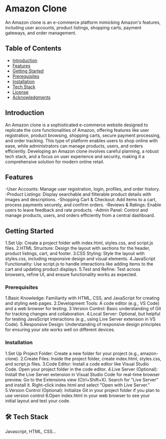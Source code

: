 # Amazon Clone

An Amazon clone is an e-commerce platform mimicking Amazon's features, including user accounts, product listings, shopping carts, payment gateways, and order management.

## Table of Contents
- [Introduction](#introduction)
- [Features](#features)
- [Getting Started](#getting-started)
- [Prerequisites](#prerequisites)
- [Installation](#installation)
- [Tech Stack](#tech)
- [License](#license)
- [Acknowledgments](#Acknowledgements)

## Introduction
An Amazon clone is a sophisticated e-commerce website designed to replicate the core functionalities of Amazon, offering features like user registration, product browsing, shopping carts, secure payment processing, and order tracking. This type of platform enables users to shop online with ease, while administrators can manage products, users, and orders efficiently. Developing an Amazon clone involves careful planning, a robust tech stack, and a focus on user experience and security, making it a comprehensive solution for modern online retail.
## Features

-User Accounts: Manage user registration, login, profiles, and order history.
-Product Listings: Display searchable and filterable product details with images and descriptions.
-Shopping Cart & Checkout: Add items to a cart, process payments securely, and confirm orders.
-Reviews & Ratings: Enable users to leave feedback and rate products.
-Admin Panel: Control and manage products, users, and orders efficiently from a central dashboard.

## Getting Started
1.Set Up: Create a project folder with index.html, styles.css, and script.js files.
2.HTML Structure: Design the layout with sections for the header, product listings, cart, and footer.
3.CSS Styling: Style the layout with styles.css, including responsive design and visual elements.
4.JavaScript Functionality: Use script.js to handle interactions like adding items to the cart and updating product displays.
5.Test and Refine: Test across browsers, refine UI, and ensure functionality works as expected.
### Prerequisites
1.Basic Knowledge: Familiarity with HTML, CSS, and JavaScript for creating and styling web pages.
2.Development Tools: A code editor (e.g., VS Code) and a web browser for testing.
3.Version Control: Basic understanding of Git for tracking changes and collaboration.
4.Local Server: Optional, but helpful for testing JavaScript interactions (e.g., using Live Server extension in VS Code).
5.Responsive Design: Understanding of responsive design principles for ensuring your site works well on different devices.

### Installation
1.Set Up Project Folder:
Create a new folder for your project (e.g., amazon-clone).
2.Create Files:
Inside the project folder, create index.html, styles.css, and script.js files.
3.Code Editor:
Install a code editor like Visual Studio Code.
Open your project folder in the code editor.
4.Live Server (Optional):
Install the Live Server extension in Visual Studio Code for real-time browser preview.
Go to the Extensions view (Ctrl+Shift+X).
Search for "Live Server" and install it.
Right-click index.html and select "Open with Live Server."
5.Version Control (Optional):
Initialize Git in your project folder if you plan to use version control
6.Open index.html in your web browser to see your initial layout and test your code.

## 🛠 Tech Stack
Javascript, HTML, CSS...

